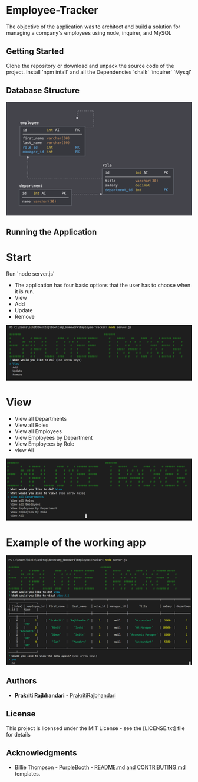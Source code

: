 # Employee-Tracker

The objective of the application was to architect and build a solution for managing a company's employees using node, inquirer, and MySQL

## Getting Started

Clone the repository or download and unpack the source code of the project. Install 'npm intall' and all the Dependencies 'chalk' 'inquirer' 'Mysql'

## Database Structure

<img src="./Image/schema.png" alt="Database Structure "/>

## Running the Application

# Start

Run 'node server.js'

- The application has four basic options that the user has to choose when it is run.
- View
- Add
- Update
- Remove

<img src="./Image/start.PNG" alt="Start menu "/>

# View

- View all Departments
- View all Roles
- View all Employees
- View Employees by Department
- View Employees by Role
- view All

<img src="./Image/view.PNG" alt="View menu "/>

# Example of the working app

<img src="./Image/Capture1.PNG" alt="working app example "/>

## Authors

- **Prakriti Rajbhandari** - [PrakritiRajbhandari](https://github.com/PrakritiRajbhandari)

## License

This project is licensed under the MIT License - see the [LICENSE.txt] file for details

## Acknowledgments

- Billie Thompson - [PurpleBooth](https://gist.github.com/PurpleBooth) - [README.md](https://gist.github.com/PurpleBooth/109311bb0361f32d87a2) and [CONTRIBUTING.md](https://gist.github.com/PurpleBooth/b24679402957c63ec426) templates.
